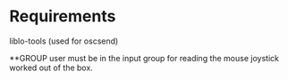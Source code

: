 

Requirements
========================
liblo-tools (used for oscsend)




**GROUP
user must be in the input group for reading the mouse
joystick worked out of the box. 
